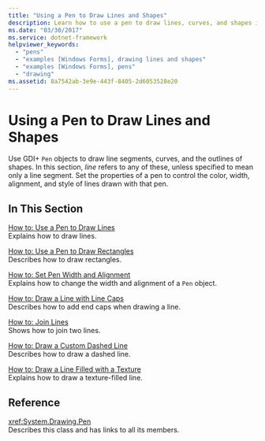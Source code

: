 ```yaml
---
title: "Using a Pen to Draw Lines and Shapes"
description: Learn how to use a pen to draw lines, curves, and shapes in Windows Forms using a selection of topics and tutorials.
ms.date: "03/30/2017"
ms.service: dotnet-framework
helpviewer_keywords: 
  - "pens"
  - "examples [Windows Forms], drawing lines and shapes"
  - "examples [Windows Forms], pens"
  - "drawing"
ms.assetid: 8a7542ab-3e9e-443f-8405-2d6053528e20
---
```

# Using a Pen to Draw Lines and Shapes

Use GDI+ `Pen` objects to draw line segments, curves, and the outlines of shapes. In this section, *line* refers to any of these, unless specified to mean only a line segment. Set the properties of a pen to control the color, width, alignment, and style of lines drawn with that pen.  
  
## In This Section  

 [How to: Use a Pen to Draw Lines](how-to-use-a-pen-to-draw-lines.md)  
 Explains how to draw lines.  
  
 [How to: Use a Pen to Draw Rectangles](how-to-use-a-pen-to-draw-rectangles.md)  
 Describes how to draw rectangles.  
  
 [How to: Set Pen Width and Alignment](how-to-set-pen-width-and-alignment.md)  
 Explains how to change the width and alignment of a `Pen` object.  
  
 [How to: Draw a Line with Line Caps](how-to-draw-a-line-with-line-caps.md)  
 Describes how to add end caps when drawing a line.  
  
 [How to: Join Lines](how-to-join-lines.md)  
 Shows how to join two lines.  
  
 [How to: Draw a Custom Dashed Line](how-to-draw-a-custom-dashed-line.md)  
 Describes how to draw a dashed line.  
  
 [How to: Draw a Line Filled with a Texture](how-to-draw-a-line-filled-with-a-texture.md)  
 Explains how to draw a texture-filled line.  
  
## Reference  

 <xref:System.Drawing.Pen>  
 Describes this class and has links to all its members.
